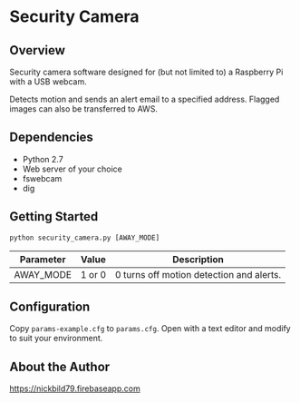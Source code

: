 # Security Camera

## Overview

Security camera software designed for (but not limited to) a Raspberry Pi with a USB webcam.

Detects motion and sends an alert email to a specified address.  Flagged images can also be transferred to AWS.

## Dependencies

- Python 2.7
- Web server of your choice
- fswebcam
- dig

## Getting Started

```python security_camera.py [AWAY_MODE]```

Parameter | Value | Description
--- | --- | ---
AWAY_MODE | 1 or 0 | 0 turns off motion detection and alerts.

## Configuration

Copy `params-example.cfg` to `params.cfg`.  Open with a text editor and modify to suit your environment.

## About the Author

https://nickbild79.firebaseapp.com

